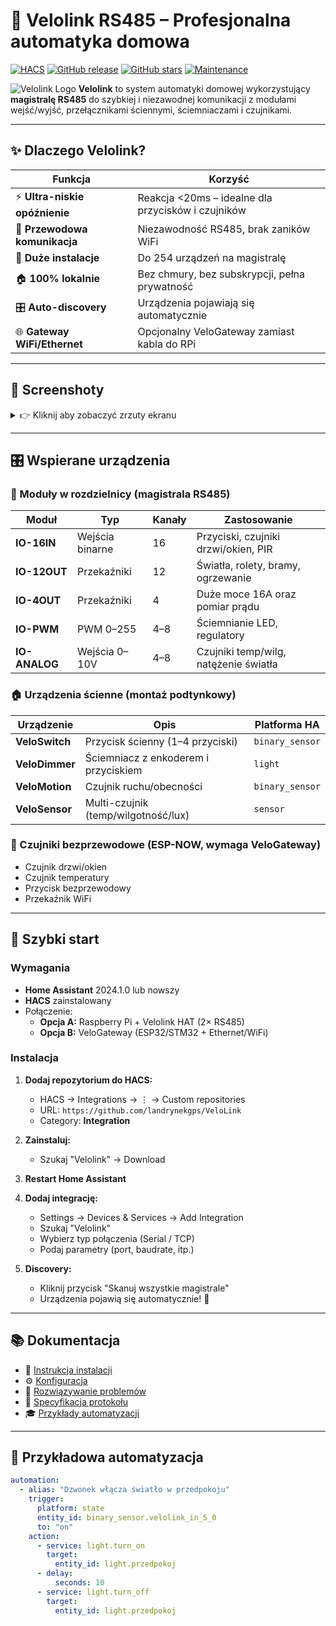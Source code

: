# 🔌 Velolink RS485 – Profesjonalna automatyka domowa

[![HACS](https://img.shields.io/badge/HACS-Custom-orange.svg?style=for-the-badge)](https://github.com/hacs/integration)
[![GitHub release](https://img.shields.io/github/release/landrynekgps/VeloLink.svg?style=for-the-badge)](https://github.com/landrynekgps/VeloLink/releases)
[![GitHub stars](https://img.shields.io/github/stars/landrynekgps/VeloLink.svg?style=for-the-badge)](https://github.com/landrynekgps/VeloLink/stargazers)
[![Maintenance](https://img.shields.io/badge/Maintained%3F-yes-green.svg?style=for-the-badge)](https://github.com/landrynekgps/VeloLink/graphs/commit-activity)

![Velolink Logo](https://raw.githubusercontent.com/landrynekgps/custom_components/VeloLink/icon.png)
**Velolink** to system automatyki domowej wykorzystujący **magistralę RS485** do szybkiej i niezawodnej komunikacji z modułami wejść/wyjść, przełącznikami ściennymi, ściemniaczami i czujnikami.

---

## ✨ Dlaczego Velolink?

| Funkcja | Korzyść |
|---------|---------|
| ⚡ **Ultra-niskie opóźnienie** | Reakcja <20ms – idealne dla przycisków i czujników |
| 🔌 **Przewodowa komunikacja** | Niezawodność RS485, brak zaników WiFi |
| 🏢 **Duże instalacje** | Do 254 urządzeń na magistralę |
| 🏠 **100% lokalnie** | Bez chmury, bez subskrypcji, pełna prywatność |
| 🎛️ **Auto-discovery** | Urządzenia pojawiają się automatycznie |
| 🌐 **Gateway WiFi/Ethernet** | Opcjonalny VeloGateway zamiast kabla do RPi |

---

## 📸 Screenshoty

<details>
<summary>👉 Kliknij aby zobaczyć zrzuty ekranu</summary>

### Główny panel
![Dashboard](docs/images/dashboard.png)

### Konfiguracja przez UI
![Config Flow](docs/images/config-flow.png)

### Wykryte urządzenia
![Devices](docs/images/devices.png)

### Edycja Device Class
![Device Class](docs/images/device-class-config.png)

</details>

---

## 🎛️ Wspierane urządzenia

### 🔧 Moduły w rozdzielnicy (magistrala RS485)

| Moduł | Typ | Kanały | Zastosowanie |
|-------|-----|--------|--------------|
| **IO-16IN** | Wejścia binarne | 16 | Przyciski, czujniki drzwi/okien, PIR |
| **IO-12OUT** | Przekaźniki | 12 | Światła, rolety, bramy, ogrzewanie |
| **IO-4OUT** | Przekaźniki | 4 | Duże moce 16A oraz pomiar prądu |
| **IO-PWM** | PWM 0–255 | 4–8 | Ściemnianie LED, regulatory |
| **IO-ANALOG** | Wejścia 0–10V | 4–8 | Czujniki temp/wilg, natężenie światła |

### 🏠 Urządzenia ścienne (montaż podtynkowy)

| Urządzenie | Opis | Platforma HA |
|------------|------|--------------|
| **VeloSwitch** | Przycisk ścienny (1–4 przyciski) | `binary_sensor` |
| **VeloDimmer** | Ściemniacz z enkoderem i przyciskiem | `light` |
| **VeloMotion** | Czujnik ruchu/obecności | `binary_sensor` |
| **VeloSensor** | Multi-czujnik (temp/wilgotność/lux) | `sensor` |

### 📡 Czujniki bezprzewodowe (ESP-NOW, wymaga VeloGateway)

- Czujnik drzwi/okien
- Czujnik temperatury
- Przycisk bezprzewodowy
- Przekaźnik WiFi

---

## 🚀 Szybki start

### Wymagania

- **Home Assistant** 2024.1.0 lub nowszy
- **HACS** zainstalowany
- Połączenie:
  - **Opcja A:** Raspberry Pi + Velolink HAT (2× RS485)
  - **Opcja B:** VeloGateway (ESP32/STM32 + Ethernet/WiFi)

### Instalacja

1. **Dodaj repozytorium do HACS:**
   - HACS → Integrations → ⋮ → Custom repositories
   - URL: `https://github.com/landrynekgps/VeloLink`
   - Category: **Integration**

2. **Zainstaluj:**
   - Szukaj "Velolink" → Download

3. **Restart Home Assistant**

4. **Dodaj integrację:**
   - Settings → Devices & Services → Add Integration
   - Szukaj "Velolink"
   - Wybierz typ połączenia (Serial / TCP)
   - Podaj parametry (port, baudrate, itp.)

5. **Discovery:**
   - Kliknij przycisk "Skanuj wszystkie magistrale"
   - Urządzenia pojawią się automatycznie! 🎉

---

## 📚 Dokumentacja

- 📖 [Instrukcja instalacji](docs/installation.md)
- ⚙️ [Konfiguracja](docs/configuration.md)
- 🔧 [Rozwiązywanie problemów](docs/troubleshooting.md)
- 📡 [Specyfikacja protokołu](docs/protocol.md)
- 🎓 [Przykłady automatyzacji](examples/automations.yaml)

---

## 🎯 Przykładowa automatyzacja

```yaml
automation:
  - alias: "Dzwonek włącza światło w przedpokoju"
    trigger:
      platform: state
      entity_id: binary_sensor.velolink_in_5_0
      to: "on"
    action:
      - service: light.turn_on
        target:
          entity_id: light.przedpokoj
      - delay:
          seconds: 10
      - service: light.turn_off
        target:
          entity_id: light.przedpokoj
